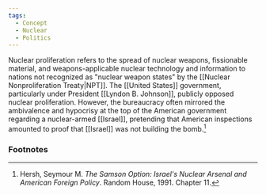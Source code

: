 ```yaml
---
tags:
  - Concept
  - Nuclear
  - Politics
---
```

Nuclear proliferation refers to the spread of nuclear weapons, fissionable material, and weapons-applicable nuclear technology and information to nations not recognized as "nuclear weapon states" by the [[Nuclear Nonproliferation Treaty|NPT]]. The [[United States]] government, particularly under President [[Lyndon B. Johnson]], publicly opposed nuclear proliferation. However, the bureaucracy often mirrored the ambivalence and hypocrisy at the top of the American government regarding a nuclear-armed [[Israel]], pretending that American inspections amounted to proof that [[Israel]] was not building the bomb.[^1]

### Footnotes

[^1]: Hersh, Seymour M. *The Samson Option: Israel's Nuclear Arsenal and American Foreign Policy*. Random House, 1991. Chapter 11.